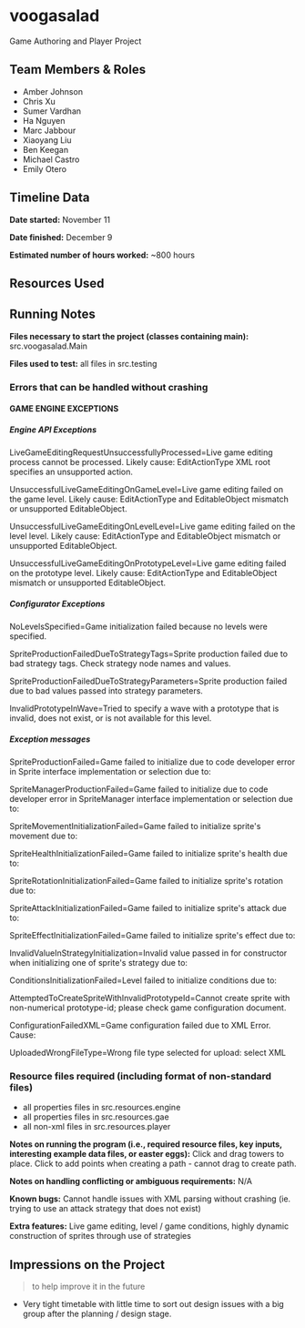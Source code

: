 # voogasalad

Game Authoring and Player Project

## Team Members & Roles
* Amber Johnson
* Chris Xu
* Sumer Vardhan
* Ha Nguyen
* Marc Jabbour
* Xiaoyang Liu
* Ben Keegan
* Michael Castro
* Emily Otero

## Timeline Data
**Date started:** November 11

**Date finished:** December 9

**Estimated number of hours worked:** ~800 hours

## Resources Used

## Running Notes
**Files necessary to start the project (classes containing main):** src.voogasalad.Main

**Files used to test:** all files in src.testing
### Errors that can be handled without crashing
#### GAME ENGINE EXCEPTIONS

##### Engine API Exceptions
LiveGameEditingRequestUnsuccessfullyProcessed=Live game editing process cannot be processed. Likely cause: EditActionType XML root specifies an unsupported action.

UnsuccessfulLiveGameEditingOnGameLevel=Live game editing failed on the game level. Likely cause: EditActionType and EditableObject mismatch or unsupported EditableObject.

UnsuccessfulLiveGameEditingOnLevelLevel=Live game editing failed on the level level. Likely cause: EditActionType and EditableObject mismatch or unsupported EditableObject.

UnsuccessfulLiveGameEditingOnPrototypeLevel=Live game editing failed on the prototype level. Likely cause: EditActionType and EditableObject mismatch or unsupported EditableObject.

##### Configurator Exceptions
NoLevelsSpecified=Game initialization failed because no levels were specified.

SpriteProductionFailedDueToStrategyTags=Sprite production failed due to bad strategy tags. Check strategy node names and values.

SpriteProductionFailedDueToStrategyParameters=Sprite production failed due to bad values passed into strategy parameters.

InvalidPrototypeInWave=Tried to specify a wave with a prototype that is invalid, does not exist, or is not available for this level.

##### Exception messages

SpriteProductionFailed=Game failed to initialize due to code developer error in Sprite interface implementation or selection due to: 

SpriteManagerProductionFailed=Game failed to initialize due to code developer error in SpriteManager interface implementation or selection due to: 

SpriteMovementInitializationFailed=Game failed to initialize sprite's movement due to: 

SpriteHealthInitializationFailed=Game failed to initialize sprite's health due to:

SpriteRotationInitializationFailed=Game failed to initialize sprite's rotation due to:

SpriteAttackInitializationFailed=Game failed to initialize sprite's attack due to:

SpriteEffectInitializationFailed=Game failed to initialize sprite's effect due to:

InvalidValueInStrategyInitialization=Invalid value passed in for constructor when initializing one of sprite's strategy due to:

ConditionsInitializationFailed=Level failed to initialize conditions due to: 

AttemptedToCreateSpriteWithInvalidPrototypeId=Cannot create sprite with non-numerical prototype-id; please check game configuration document.

ConfigurationFailedXML=Game configuration failed due to XML Error. Cause: 

UploadedWrongFileType=Wrong file type selected for upload: select XML
### Resource files required (including format of non-standard files)
* all properties files in src.resources.engine
* all properties files in src.resources.gae
* all non-xml files in src.resources.player

**Notes on running the program (i.e., required resource files, key inputs, interesting example data files, or easter eggs):** Click and drag towers to place. Click to add points when creating a path - cannot drag to create path.

**Notes on handling conflicting or ambiguous requirements:** N/A

**Known bugs:** Cannot handle issues with XML parsing without crashing (ie. trying to use an attack strategy that does not exist)

**Extra features:** Live game editing, level / game conditions, highly dynamic construction of sprites through use of strategies 

## Impressions on the Project
> to help improve it in the future
* Very tight timetable with little time to sort out design issues with a big group after the planning / design stage.